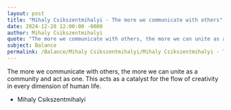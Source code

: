```yaml
---
layout: post
title: "Mihaly Csikszentmihalyi - The more we communicate with others"
date: 2024-12-28 12:00:00 -0000
author: Mihaly Csikszentmihalyi
quote: "The more we communicate with others, the more we can unite as a community and act as one. This acts as a catalyst for the flow of creativity in every dimension of human life."
subject: Balance
permalink: /Balance/Mihaly Csikszentmihalyi/Mihaly Csikszentmihalyi - The more we communicate with others
---
```


The more we communicate with others, the more we can unite as a community and act as one. This acts as a catalyst for the flow of creativity in every dimension of human life.

- Mihaly Csikszentmihalyi
